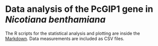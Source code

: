 # Data analysis of the PcGIP1 gene in *Nicotiana benthamiana*

The R scripts for the statistical analysis and plotting are inside the [Markdown](analysis.rmd).
Data measurements are included as CSV files.
